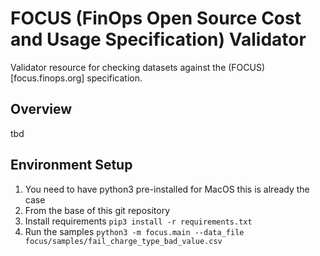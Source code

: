 # FOCUS (FinOps Open Source Cost and Usage Specification) Validator
Validator resource for checking datasets against the (FOCUS)[focus.finops.org] specification.

## Overview

tbd

## Environment Setup

1. You need to have python3 pre-installed for MacOS this is already the case
2. From the base of this git repository
3. Install requirements `pip3 install -r requirements.txt`
4. Run the samples `python3 -m focus.main --data_file focus/samples/fail_charge_type_bad_value.csv`
